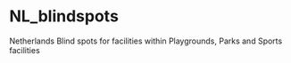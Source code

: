 # NL_blindspots
Netherlands Blind spots for facilities within Playgrounds, Parks and Sports facilities
